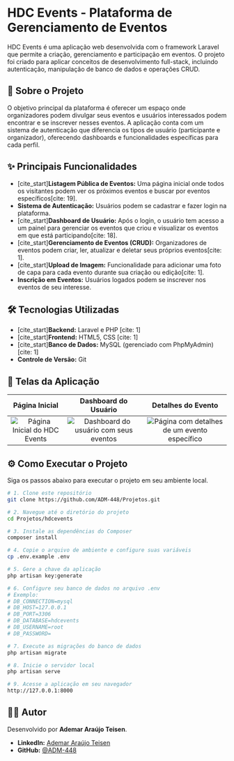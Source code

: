 # HDC Events - Plataforma de Gerenciamento de Eventos

HDC Events é uma aplicação web desenvolvida com o framework Laravel que permite a criação, gerenciamento e participação em eventos. O projeto foi criado para aplicar conceitos de desenvolvimento full-stack, incluindo autenticação, manipulação de banco de dados e operações CRUD.

## 🚀 Sobre o Projeto

O objetivo principal da plataforma é oferecer um espaço onde organizadores podem divulgar seus eventos e usuários interessados podem encontrar e se inscrever nesses eventos. A aplicação conta com um sistema de autenticação que diferencia os tipos de usuário (participante e organizador), oferecendo dashboards e funcionalidades específicas para cada perfil.

## ✨ Principais Funcionalidades

-   [cite\_start]**Listagem Pública de Eventos:** Uma página inicial onde todos os visitantes podem ver os próximos eventos e buscar por eventos específicos[cite: 19].
-   **Sistema de Autenticação:** Usuários podem se cadastrar e fazer login na plataforma.
-   [cite\_start]**Dashboard de Usuário:** Após o login, o usuário tem acesso a um painel para gerenciar os eventos que criou e visualizar os eventos em que está participando[cite: 18].
-   [cite\_start]**Gerenciamento de Eventos (CRUD):** Organizadores de eventos podem criar, ler, atualizar e deletar seus próprios eventos[cite: 1].
-   [cite\_start]**Upload de Imagem:** Funcionalidade para adicionar uma foto de capa para cada evento durante sua criação ou edição[cite: 1].
-   **Inscrição em Eventos:** Usuários logados podem se inscrever nos eventos de seu interesse.

## 🛠️ Tecnologias Utilizadas

-   [cite\_start]**Backend:** Laravel e PHP [cite: 1]
-   [cite\_start]**Frontend:** HTML5, CSS [cite: 1]
-   [cite\_start]**Banco de Dados:** MySQL (gerenciado com PhpMyAdmin) [cite: 1]
-   **Controle de Versão:** Git

## 📸 Telas da Aplicação

|                         Página Inicial                         |                                Dashboard do Usuário                                |                                 Detalhes do Evento                                  |
| :------------------------------------------------------------: | :--------------------------------------------------------------------------------: | :---------------------------------------------------------------------------------: |
| ![Página Inicial do HDC Events](screenshots/Tela-Inicial.jpeg) | ![Dashboard do usuário com seus eventos](screenshots/Lista-dos-Participantes.jpeg) | ![Página com detalhes de um evento específico](screenshots/Detalhes-do-evento.jpeg) |

## ⚙️ Como Executar o Projeto

Siga os passos abaixo para executar o projeto em seu ambiente local.

```bash
# 1. Clone este repositório
git clone https://github.com/ADM-448/Projetos.git

# 2. Navegue até o diretório do projeto
cd Projetos/hdcevents

# 3. Instale as dependências do Composer
composer install

# 4. Copie o arquivo de ambiente e configure suas variáveis
cp .env.example .env

# 5. Gere a chave da aplicação
php artisan key:generate

# 6. Configure seu banco de dados no arquivo .env
# Exemplo:
# DB_CONNECTION=mysql
# DB_HOST=127.0.0.1
# DB_PORT=3306
# DB_DATABASE=hdcevents
# DB_USERNAME=root
# DB_PASSWORD=

# 7. Execute as migrações do banco de dados
php artisan migrate

# 8. Inicie o servidor local
php artisan serve

# 9. Acesse a aplicação em seu navegador
http://127.0.0.1:8000
```

## 👨‍💻 Autor

Desenvolvido por **Ademar Araújo Teisen**.

-   **LinkedIn:** [Ademar Araújo Teisen](https://www.linkedin.com/in/ademar-teisen-38588b334/)
-   **GitHub:** [@ADM-448](https://www.google.com/search?q=https://github.com/ADM-448)

